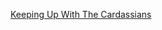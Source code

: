 ---
layout: post
wordpress_id: 1022
wordpress_url: http://noesbueno.com/archives/1022
date: '2011-02-23 09:59:51 -0600'
date_gmt: '2011-02-23 14:59:51 -0600'
body: |
  <p><a href="http://culturepopped.blogspot.com/2011/02/keeping-up-with-cardassians.html">Keeping Up With The Cardassians</a></p>
---
